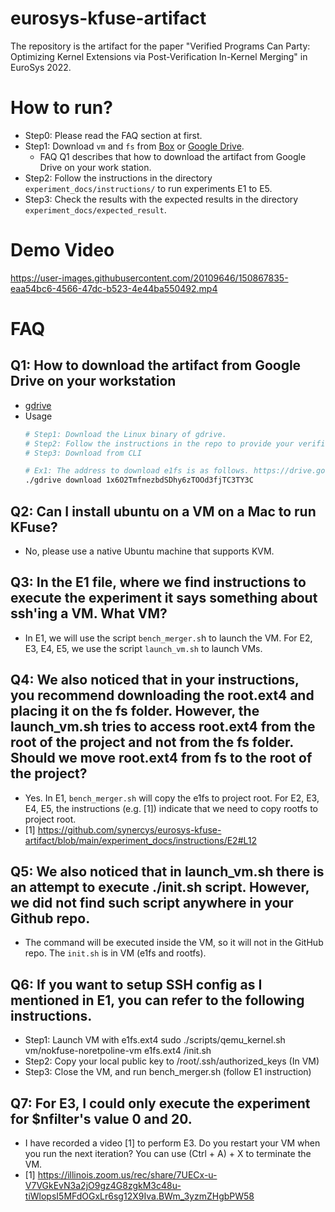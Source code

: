 # eurosys-kfuse-artifact
The repository is the artifact for the paper "Verified Programs Can Party: Optimizing Kernel Extensions via Post-Verification In-Kernel Merging" in EuroSys 2022.

# How to run?
* Step0: Please read the FAQ section at first.
* Step1: Download `vm` and `fs` from [Box](https://uofi.box.com/s/u4r3ka9jzaxcar2yi7flc6l7j13edoqv) or [Google Drive](https://drive.google.com/drive/u/2/folders/1T_CJdnbN0JdFMOqc9hndLXTN8rXDrODV?fbclid=IwAR3agN4m-b7InzfhoeA5OGgbc-AYHdX7V8fSWuVOLV37-Z-m5XpLrZXLddw). 
  * FAQ Q1 describes that how to download the artifact from Google Drive on your work station. 
* Step2: Follow the instructions in the directory `experiment_docs/instructions/` to run experiments E1 to E5.
* Step3: Check the results with the expected results in the directory `experiment_docs/expected_result`.

# Demo Video
https://user-images.githubusercontent.com/20109646/150867835-eaa54bc6-4566-47dc-b523-4e44ba550492.mp4

# FAQ
## Q1: How to download the artifact from Google Drive on your workstation
* [gdrive](https://github.com/prasmussen/gdrive) 
* Usage
  ```sh
  # Step1: Download the Linux binary of gdrive.
  # Step2: Follow the instructions in the repo to provide your verification code.
  # Step3: Download from CLI
  
  # Ex1: The address to download e1fs is as follows. https://drive.google.com/file/d/1x6O2TmfnezbdSDhy6zTOOd3fjTC3TY3C/view?usp=sharing
  ./gdrive download 1x6O2TmfnezbdSDhy6zTOOd3fjTC3TY3C
  ```
## Q2: Can I install ubuntu on a VM on a Mac to run KFuse?
* No, please use a native Ubuntu machine that supports KVM.

## Q3: In the E1 file, where we find instructions to execute the experiment it says something about ssh'ing a VM. What VM?
* In E1, we will use the script `bench_merger.s`h to launch the VM. For E2, E3, E4, E5, we use the script `launch_vm.sh` to launch VMs.

## Q4: We also noticed that in your instructions, you recommend downloading the root.ext4 and placing it on the fs folder. However, the launch_vm.sh tries to access root.ext4 from the root of the project and not from the fs folder. Should we move root.ext4 from fs to the root of the project?
* Yes. In E1, `bench_merger.sh` will copy the e1fs to project root. For E2, E3, E4, E5, the instructions (e.g. [1]) indicate that we need to copy rootfs to project root.
* [1] https://github.com/synercys/eurosys-kfuse-artifact/blob/main/experiment_docs/instructions/E2#L12

## Q5: We also noticed that in launch_vm.sh there is an attempt to execute ./init.sh script. However, we did not find such script anywhere in your Github repo.
* The command will be executed inside the VM, so it will not in the GitHub repo. The `init.sh` is in VM (e1fs and rootfs).

## Q6: If you want to setup SSH config as I mentioned in E1, you can refer to the following instructions.
* Step1: Launch VM with e1fs.ext4 sudo ./scripts/qemu_kernel.sh vm/nokfuse-noretpoline-vm e1fs.ext4 /init.sh
* Step2: Copy your local public key to /root/.ssh/authorized_keys (In VM)
* Step3: Close the VM, and run bench_merger.sh (follow E1 instruction)

## Q7: For E3, I could only execute the experiment for $nfilter's value 0 and 20.
* I have recorded a video [1] to perform E3. Do you restart your VM when you run the next iteration? You can use (Ctrl + A) + X to terminate the VM.
* [1] https://illinois.zoom.us/rec/share/7UECx-u-V7VGkEvN3a2jO9gz4G8zgkM3c48u-tiWlopsI5MFdOGxLr6sg12X9Iva.BWm_3yzmZHgbPW58

